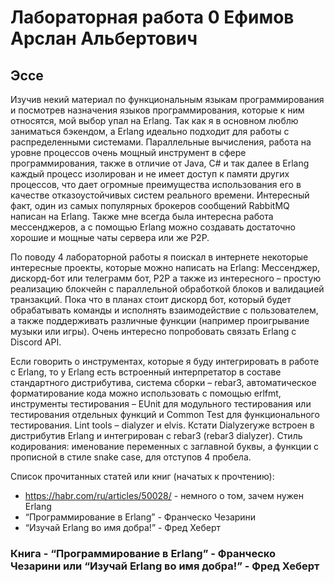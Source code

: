 # Лабораторная работа 0 Ефимов Арслан Альбертович
## Эссе
Изучив некий материал по функциональным языкам программирования и посмотрев назначения языков программирования, которые к ним относятся, мой выбор упал на Erlang. Так как я в основном люблю заниматься бэкендом, а Erlang идеально подходит для работы с распределенными системами. Параллельные вычисления, работа на уровне процессов очень мощный инструмент в сфере программирования, также в отличие от Java, C# и так далее в Erlang каждый процесс изолирован и не имеет доступ к памяти других процессов, что дает огромные преимущества использования его в качестве отказоустойчивых систем реального времени. Интересный факт, один из самых популярных брокеров сообщений RabbitMQ написан на Erlang. Также мне всегда была интересна работа мессенджеров, а с помощью Erlang можно создавать достаточно хорошие и мощные чаты сервера или же P2P. 

По поводу 4 лабораторной работы я поискал в интернете некоторые интересные проекты, которые можно написать на Erlang: Мессенджер, дискорд-бот или телеграмм бот, P2P а также из интересного – простую реализацию блокчейн с параллельной обработкой блоков и валидацией транзакций. Пока что в планах стоит дискорд бот, который будет обрабатывать команды и исполнять взаимодействие с пользователем, а также поддерживать различные функции (например проигрывание музыки или игры). Очень интересно попробовать связать Erlang с Discord API.

Если говорить о инструментах, которые я буду интегрировать в работе с Erlang, то у Erlang есть встроенный интерпретатор в составе стандартного дистрибутива, система сборки – rebar3, автоматическое форматирование кода можно использовать с помощью erlfmt, инструменты тестирования – EUnit для модульного тестирования или тестирования отдельных функций и Common Test для функционального тестирования. Lint tools – dialyzer и elvis. Кстати Dialyzerуже встроен в дистрибутив Erlang и интегрирован с rebar3 (rebar3 dialyzer). Стиль кодирования: именование переменных с заглавной буквы, а функции с прописной в стиле snake case, для отступов 4 пробела. 

Список прочитанных статей или книг (начатых к прочтению): 
- https://habr.com/ru/articles/50028/ - немного о том, зачем нужен Erlang
- “Программирование в Erlang” - Франческо Чезарини
- “Изучай Erlang во имя добра!” - Фред Хеберт

### Книга - “Программирование в Erlang” - Франческо Чезарини или “Изучай Erlang во имя добра!” - Фред Хеберт

